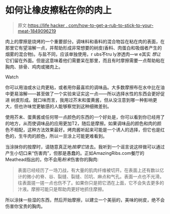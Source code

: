 # 如何让橡皮擦粘在你的肉上

> 原文:[https://life hacker . com/how-to-get-a-rub-to-stick-to-your-meat-1849096219](https://lifehacker.com/how-to-get-a-rub-to-stick-to-your-meat-1849096219)

肉上的摩擦是烧烤的一个重要部分。调味料和香料的混合物旨在粘在肉的表面，在那里它有望溶解一点，并帮助形成非常想要的树皮(香料、肉蛋白和吸烟者产生的烟雾的混合物)。与盐不同，应该单独使用，r ubs不tru ly渗透肉—w e其实 *想让*它们留在外面。但是这意味着他们需要呆在那里，而且有时摩擦需要一点帮助粘在胸肉、排骨、鸡肉或猪肉上。

Watch

你可以用油或水让肉更粘，或者用你最喜欢的调味品。大多数摩擦布在水中比在油中更易溶解——甚至做了一个实验来证实这一点——所以选择水性的东西会更好促进 树皮形成。就口味而言，我用过芥末和蛋黄酱，但从没注意到哪一种影响更大，但也许味觉更敏感的人能够察觉到这种细微差别。

使用芥末、蛋黄酱或任何带一点颜色的东西的一个好处是，你可以看到你已经用了的地方，从而使调味品的应用更加T2，随后是摩擦。如果调味品的颜色和肉的颜色不相配，这种方法效果最好。烤肉酱听起来可能是一个诱人的选择，但它也是红色的，生牛肉的颜色，所以一旦涂上可能更难看到。

当涂抹你的按摩时，请随意真正地*按摩它*进去。我听到一个谣言说这样做可以通过产生小切口来“伤害肉”，但那是愚蠢的。正如AmazingRibs.com餐厅的Meathead指出的，你不会用*粉末*伤害你的胸肉:

> 表面已经经历了一场刀战，有大量的肌肉纤维被切开。在表面上还有数以亿计的微小的脊、谷、裂缝、裂缝、凹坑、麻点和气孔。表面一点也不光滑。往表面搓一搓一点也伤不了。如果你只是把它洒在上面，它不会失去更多的汁液。摩擦可能只是帮助肉更好地抓住摩擦。

所以涂抹一些湿的东西，然后开始摩擦，以建立一个美丽的，美味的树皮，绝不会伤害你宝贵的胸肉。